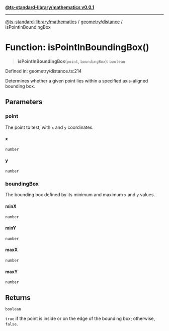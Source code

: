 [**@ts-standard-library/mathematics v0.0.1**](../../../README.md)

***

[@ts-standard-library/mathematics](../../../README.md) / [geometry/distance](../README.md) / isPointInBoundingBox

# Function: isPointInBoundingBox()

> **isPointInBoundingBox**(`point`, `boundingBox`): `boolean`

Defined in: geometry/distance.ts:214

Determines whether a given point lies within a specified axis-aligned bounding box.

## Parameters

### point

The point to test, with `x` and `y` coordinates.

#### x

`number`

#### y

`number`

### boundingBox

The bounding box defined by its minimum and maximum `x` and `y` values.

#### minX

`number`

#### minY

`number`

#### maxX

`number`

#### maxY

`number`

## Returns

`boolean`

`true` if the point is inside or on the edge of the bounding box; otherwise, `false`.
